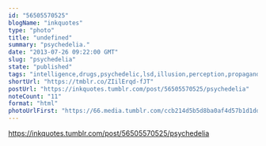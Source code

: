 ```yaml
---
id: "56505570525"
blogName: "inkquotes"
type: "photo"
title: "undefined"
summary: "psychedelia."
date: "2013-07-26 09:22:00 GMT"
slug: "psychedelia"
state: "published"
tags: "intelligence,drugs,psychedelic,lsd,illusion,perception,propaganda"
shortUrl: "https://tmblr.co/ZIilErqd-fJT"
postUrl: "https://inkquotes.tumblr.com/post/56505570525/psychedelia"
noteCount: "11"
format: "html"
photoUrlFirst: "https://66.media.tumblr.com/ccb214d5b5d8ba0af4d57b1d1dd2bdf8/tumblr_mqje1vXANl1saaiiho1_1280.jpg"
---
```


https://inkquotes.tumblr.com/post/56505570525/psychedelia